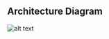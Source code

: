## Architecture Diagram
![alt text](https://github.com/Anuragis/CMPE273-37/blob/master/Lab2/BackendArchitecture.png)
